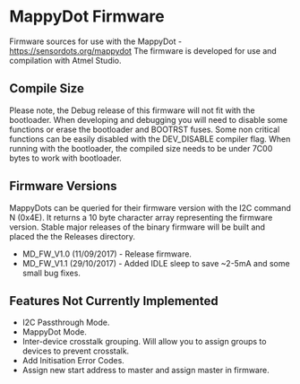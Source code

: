 # MappyDot Firmware

Firmware sources for use with the MappyDot - https://sensordots.org/mappydot
The firmware is developed for use and compilation with Atmel Studio.

## Compile Size
Please note, the Debug release of this firmware will not fit with the bootloader. When developing and debugging you will need to disable some functions or erase the bootloader and BOOTRST fuses. 
Some non critical functions can be easily disabled with the DEV_DISABLE compiler flag.
When running with the bootloader, the compiled size needs to be under 7C00 bytes to work with bootloader.

## Firmware Versions
MappyDots can be queried for their firmware version with the I2C command N (0x4E). It returns a 10 byte character array representing the firmware version. Stable major releases of the binary firmware will be built and placed the the Releases directory.
   - MD_FW_V1.0 (11/09/2017) - Release firmware. 
   - MD_FW_V1.1 (29/10/2017) - Added IDLE sleep to save ~2-5mA and some small bug fixes. 
   
## Features Not Currently Implemented
   - I2C Passthrough Mode.
   - MappyDot Mode.
   - Inter-device crosstalk grouping. Will allow you to assign groups to devices to prevent crosstalk.
   - Add Initisation Error Codes.
   - Assign new start address to master and assign master in firmware.
